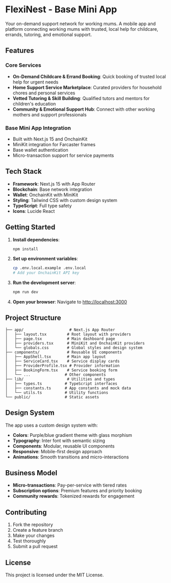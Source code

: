 # FlexiNest - Base Mini App

Your on-demand support network for working mums. A mobile app and platform connecting working mums with trusted, local help for childcare, errands, tutoring, and emotional support.

## Features

### Core Services
- **On-Demand Childcare & Errand Booking**: Quick booking of trusted local help for urgent needs
- **Home Support Service Marketplace**: Curated providers for household chores and personal services
- **Vetted Tutoring & Skill Building**: Qualified tutors and mentors for children's education
- **Community & Emotional Support Hub**: Connect with other working mothers and support professionals

### Base Mini App Integration
- Built with Next.js 15 and OnchainKit
- MiniKit integration for Farcaster frames
- Base wallet authentication
- Micro-transaction support for service payments

## Tech Stack

- **Framework**: Next.js 15 with App Router
- **Blockchain**: Base network integration
- **Wallet**: OnchainKit with MiniKit
- **Styling**: Tailwind CSS with custom design system
- **TypeScript**: Full type safety
- **Icons**: Lucide React

## Getting Started

1. **Install dependencies**:
   ```bash
   npm install
   ```

2. **Set up environment variables**:
   ```bash
   cp .env.local.example .env.local
   # Add your OnchainKit API key
   ```

3. **Run the development server**:
   ```bash
   npm run dev
   ```

4. **Open your browser**:
   Navigate to [http://localhost:3000](http://localhost:3000)

## Project Structure

```
├── app/                    # Next.js App Router
│   ├── layout.tsx         # Root layout with providers
│   ├── page.tsx           # Main dashboard page
│   ├── providers.tsx      # MiniKit and OnchainKit providers
│   └── globals.css        # Global styles and design system
├── components/            # Reusable UI components
│   ├── AppShell.tsx       # Main app layout
│   ├── ServiceCard.tsx    # Service display cards
│   ├── ProviderProfile.tsx # Provider information
│   ├── BookingForm.tsx    # Service booking form
│   └── ...               # Other components
├── lib/                   # Utilities and types
│   ├── types.ts          # TypeScript interfaces
│   ├── constants.ts      # App constants and mock data
│   └── utils.ts          # Utility functions
└── public/               # Static assets
```

## Design System

The app uses a custom design system with:
- **Colors**: Purple/blue gradient theme with glass morphism
- **Typography**: Inter font with semantic sizing
- **Components**: Modular, reusable UI components
- **Responsive**: Mobile-first design approach
- **Animations**: Smooth transitions and micro-interactions

## Business Model

- **Micro-transactions**: Pay-per-service with tiered rates
- **Subscription options**: Premium features and priority booking
- **Community rewards**: Tokenized rewards for engagement

## Contributing

1. Fork the repository
2. Create a feature branch
3. Make your changes
4. Test thoroughly
5. Submit a pull request

## License

This project is licensed under the MIT License.
